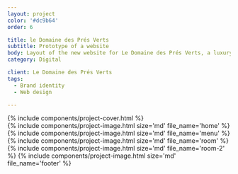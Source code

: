 ```yaml
---
layout: project
color: '#dc9b64'
order: 6

title: le Domaine des Prés Verts
subtitle: Prototype of a website
body: Layout of the new website for Le Domaine des Prés Verts, a luxury guest house in Burgundy, France. Project carried out while working at Watapix.
category: Digital

client: Le Domaine des Prés Verts
tags:
  - Brand identity
  - Web design

---
```


<div class="section section--fullWidth">
  <div class="section__container">
    {% include components/project-cover.html %}
  </div>
</div>

<div class="section">
  <div class="section__container">
    {% include components/project-image.html
      size='md'
      file_name='home'
    %}
    {% include components/project-image.html
      size='md'
      file_name='menu'
    %}
    {% include components/project-image.html
      size='md'
      file_name='room'
    %}
    {% include components/project-image.html
      size='md'
      file_name='room-2'
    %}
    {% include components/project-image.html
      size='md'
      file_name='footer'
    %}
  </div>
</div>
